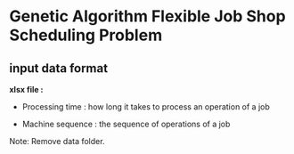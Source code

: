 # Genetic Algorithm Flexible Job Shop Scheduling Problem

## input data format ##

**xlsx file :**

+ Processing time : 
  how long it takes to process an operation of a job
 
+ Machine sequence : 
  the sequence of operations of a job


Note: Remove data folder.
